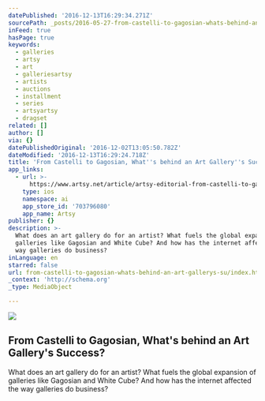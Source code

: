 ```yaml
---
datePublished: '2016-12-13T16:29:34.271Z'
sourcePath: _posts/2016-05-27-from-castelli-to-gagosian-whats-behind-an-art-gallerys-su.md
inFeed: true
hasPage: true
keywords:
  - galleries
  - artsy
  - art
  - galleriesartsy
  - artists
  - auctions
  - installment
  - series
  - artsyartsy
  - dragset
related: []
author: []
via: {}
datePublishedOriginal: '2016-12-02T13:05:50.782Z'
dateModified: '2016-12-13T16:29:24.718Z'
title: 'From Castelli to Gagosian, What''s behind an Art Gallery''s Success?'
app_links:
  - url: >-
      https://www.artsy.net/article/artsy-editorial-from-castelli-to-gagosian-what-s-behind-an-art-gallery-s-success
    type: ios
    namespace: ai
    app_store_id: '703796080'
    app_name: Artsy
publisher: {}
description: >-
  What does an art gallery do for an artist? What fuels the global expansion of
  galleries like Gagosian and White Cube? And how has the internet affected the
  way galleries do business?
inLanguage: en
starred: false
url: from-castelli-to-gagosian-whats-behind-an-art-gallerys-su/index.html
_context: 'http://schema.org'
_type: MediaObject

---
```

<article style=""><img src="https://s3-us-west-2.amazonaws.com/the-grid-img/p/65600a834b33c1d0292dce8c7ed33eb4f42093dd.jpg" /><h1>From Castelli to Gagosian, What's behind an Art Gallery's Success?</h1><p>What does an art gallery do for an artist? What fuels the global expansion of galleries like Gagosian and White Cube? And how has the internet affected the way galleries do business?</p></article>